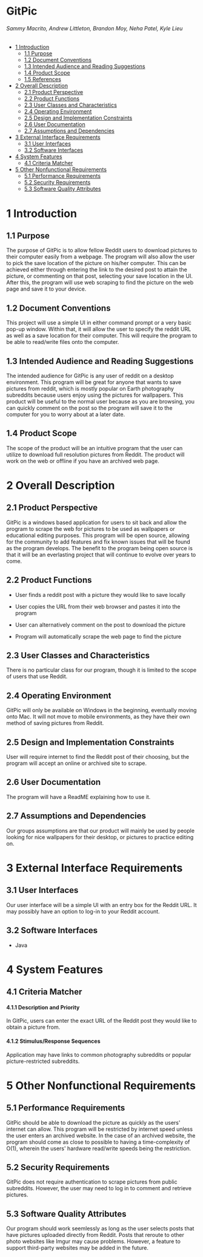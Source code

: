 GitPic
===================
###### Sammy Macrito, Andrew Littleton, Brandon Moy, Neha Patel, Kyle Lieu


- [1 Introduction](#1-introduction)
  - [1.1 Purpose](#11-purpose)
  - [1.2 Document Conventions](#12-document-conventions)
  - [1.3 Intended Audience and Reading Suggestions](#13-intended-audience-and-reading-suggestions)
  - [1.4 Product Scope](#14-product-scope)
  - [1.5 References](#15-references)
- [2 Overall Description](#2-overall-description)
  - [2.1 Product Perspective](#21-product-perspective)
  - [2.2 Product Functions](#22-product-functions)
  - [2.3 User Classes and Characteristics](#23-user-classes-and-characteristics)
  - [2.4 Operating Environment](#24-operating-environment)
  - [2.5 Design and Implementation Constraints](#25-design-and-implementation-constraints)
  - [2.6 User Documentation](#26-user-documentation)
  - [2.7 Assumptions and Dependencies](#27-assumptions-and-dependencies)
- [3 External Interface Requirements](#3-external-interface-requirements)
  - [3.1 User Interfaces](#31-user-interfaces)
  - [3.2 Software Interfaces](#32-software-interfaces)
- [4 System Features](#4-system-features)
  - [4.1 Criteria Matcher](#42-criteria-matcher)
- [5 Other Nonfunctional Requirements](#5-other-nonfunctional-requirements)
  - [5.1 Performance Requirements](#51-performance-requirements)
  - [5.2 Security Requirements](#52-security-requirements)
  - [5.3 Software Quality Attributes](#53-software-quality-attributes)


1 Introduction
============

1.1 Purpose
--------

The purpose of GitPic is to allow fellow Reddit users to download pictures to their computer easily from a webpage. The program will also allow the user to pick the save location of the picture on his/her computer. This can be achieved either through entering the link to the desired post to attain the picture, or commenting on that post, selecting your save location in the UI. After this, the program will use web scraping to find the picture on the web page and save it to your device.

1.2 Document Conventions
--------------------

This project will use a simple UI in either command prompt or a very basic pop-up window. Within that, it will allow the user to specify the reddit URL as well as a save location for their computer. This will require the program to be able to read/write files onto the computer.

1.3 Intended Audience and Reading Suggestions
-----------------------------------------

The intended audience for GitPic is any user of reddit on a desktop environment. This program will be great for anyone that wants to save pictures from reddit, which is mostly popular on Earth photography subreddits because users enjoy using the pictures for wallpapers. This product will be useful to the normal user because as you are browsing, you can quickly comment on the post so the program will save it to the computer for you to worry about at a later date.

1.4 Product Scope
-------------

The scope of the product will be an intuitive program that the user can utilize to download full resolution pictures from Reddit. The product will work on the web or offline if you have an archived web page.


2 Overall Description
===================

2.1 Product Perspective
-------------------
GitPic is a windows based application for users to sit back and allow the program to scrape the web for pictures to be used as wallpapers or educational editing purposes. This program will be open source, allowing for the community to add features and fix known issues that will be found as the program develops. The benefit to the program being open source is that it will be an everlasting project that will continue to evolve over years to come.

2.2 Product Functions
-----------------

* User finds a reddit post with a picture they would like to save locally


* User copies the URL from their web browser and pastes it into the program


* User can alternatively comment on the post to download the picture



* Program will automatically scrape the web page to find the picture
    


2.3 User Classes and Characteristics
--------------------------------

There is no particular class for our program, though it is limited to the scope of users that use Reddit.

2.4 Operating Environment
---------------------

GitPic will only be available on Windows in the beginning, eventually moving onto Mac. It will not move to mobile environments, as they have their own method of saving pictures from Reddit.

2.5 Design and Implementation Constraints
-------------------------------------

User will require internet to find the Reddit post of their choosing, but the program will accept an online or archived site to scrape.

2.6 User Documentation
------------------

The program will have a ReadME explaining how to use it.

2.7 Assumptions and Dependencies
----------------------------

Our groups assumptions are that our product will mainly be used by people looking for nice wallpapers for their desktop, or pictures to practice editing on.

3 External Interface Requirements
===============================

3.1 User Interfaces
---------------

Our user interface will be a simple UI with an entry box for the Reddit URL. It may possibly have an option to log-in to your Reddit account.

3.2 Software Interfaces
-------------------

* Java

4 System Features
===============

4.1 Criteria Matcher
----------------

#### 4.1.1 Description and Priority

In GitPic, users can enter the exact URL of the Reddit post they would like to obtain a picture from.

#### 4.1.2 Stimulus/Response Sequences

Application may have links to common photography subreddits or popular picture-restricted subreddits.


5 Other Nonfunctional Requirements
================================

5.1 Performance Requirements
------------------------

GitPic should be able to download the picture as quickly as the users' internet can allow. This program will be restricted by internet speed unless the user enters an archived website. In the case of an archived website, the program should come as close to possible to having a time-complexity of O(1), wherein the users' hardware read/write speeds being the restriction.

5.2 Security Requirements
---------------------

GitPic does not require authentication to scrape pictures from public subreddits. However, the user may need to log in to comment and retrieve pictures.

5.3 Software Quality Attributes
---------------------------

Our program should work seemlessly as long as the user selects posts that have pictures uploaded directly from Reddit. Posts that reroute to other photo websites like Imgur may cause problems. However, a feature to support third-party websites may be added in the future.
